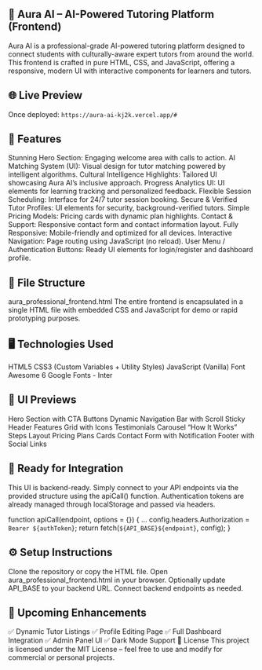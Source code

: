 ## 📘 Aura AI – AI-Powered Tutoring Platform (Frontend)
Aura AI is a professional-grade AI-powered tutoring platform designed to connect students with culturally-aware expert tutors from around the world. This frontend is crafted in pure HTML, CSS, and JavaScript, offering a responsive, modern UI with interactive components for learners and tutors.
 
## 🌐 Live Preview

Once deployed: `https://aura-ai-kj2k.vercel.app/#`

## 🚀 Features
Stunning Hero Section: Engaging welcome area with calls to action.
AI Matching System (UI): Visual design for tutor matching powered by intelligent algorithms.
Cultural Intelligence Highlights: Tailored UI showcasing Aura AI’s inclusive approach.
Progress Analytics UI: UI elements for learning tracking and personalized feedback.
Flexible Session Scheduling: Interface for 24/7 tutor session booking.
Secure & Verified Tutor Profiles: UI elements for security, background-verified tutors.
Simple Pricing Models: Pricing cards with dynamic plan highlights.
Contact & Support: Responsive contact form and contact information layout.
Fully Responsive: Mobile-friendly and optimized for all devices.
Interactive Navigation: Page routing using JavaScript (no reload).
User Menu / Authentication Buttons: Ready UI elements for login/register and dashboard profile.

## 📁 File Structure
aura_professional_frontend.html
The entire frontend is encapsulated in a single HTML file with embedded CSS and JavaScript for demo or rapid prototyping purposes.

## 🖥️ Technologies Used
HTML5
CSS3 (Custom Variables + Utility Styles)
JavaScript (Vanilla)
Font Awesome 6
Google Fonts - Inter

## 📸 UI Previews
Hero Section with CTA Buttons
Dynamic Navigation Bar with Scroll Sticky Header
Features Grid with Icons
Testimonials Carousel
“How It Works” Steps Layout
Pricing Plans Cards
Contact Form with Notification
Footer with Social Links

## 🔐 Ready for Integration
This UI is backend-ready. Simply connect to your API endpoints via the provided structure using the apiCall() function. Authentication tokens are already managed through localStorage and passed via headers.

function apiCall(endpoint, options = {}) {
    ...
    config.headers.Authorization = `Bearer ${authToken}`;
    return fetch(`${API_BASE}${endpoint}`, config);
}

## ⚙️ Setup Instructions
Clone the repository or copy the HTML file.
Open aura_professional_frontend.html in your browser.
Optionally update API_BASE to your backend URL.
Connect backend endpoints as needed.

## 🧪 Upcoming Enhancements
✅ Dynamic Tutor Listings
✅ Profile Editing Page
✅ Full Dashboard Integration
✅ Admin Panel UI
✅ Dark Mode Support
📄 License
This project is licensed under the MIT License – feel free to use and modify for commercial or personal projects.



